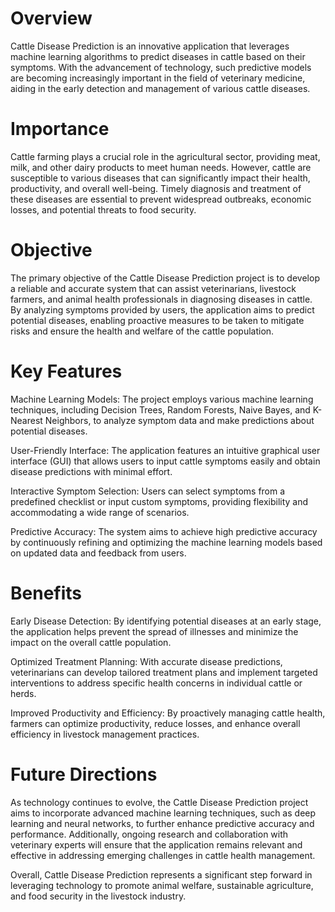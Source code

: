 # Overview
Cattle Disease Prediction is an innovative application that leverages machine learning algorithms to predict diseases in cattle based on their symptoms. With the advancement of technology, such predictive models are becoming increasingly important in the field of veterinary medicine, aiding in the early detection and management of various cattle diseases.

# Importance
Cattle farming plays a crucial role in the agricultural sector, providing meat, milk, and other dairy products to meet human needs. However, cattle are susceptible to various diseases that can significantly impact their health, productivity, and overall well-being. Timely diagnosis and treatment of these diseases are essential to prevent widespread outbreaks, economic losses, and potential threats to food security.

# Objective
The primary objective of the Cattle Disease Prediction project is to develop a reliable and accurate system that can assist veterinarians, livestock farmers, and animal health professionals in diagnosing diseases in cattle. By analyzing symptoms provided by users, the application aims to predict potential diseases, enabling proactive measures to be taken to mitigate risks and ensure the health and welfare of the cattle population.

# Key Features
Machine Learning Models: The project employs various machine learning techniques, including Decision Trees, Random Forests, Naive Bayes, and K-Nearest Neighbors, to analyze symptom data and make predictions about potential diseases.

User-Friendly Interface: The application features an intuitive graphical user interface (GUI) that allows users to input cattle symptoms easily and obtain disease predictions with minimal effort.

Interactive Symptom Selection: Users can select symptoms from a predefined checklist or input custom symptoms, providing flexibility and accommodating a wide range of scenarios.

Predictive Accuracy: The system aims to achieve high predictive accuracy by continuously refining and optimizing the machine learning models based on updated data and feedback from users.

# Benefits
Early Disease Detection: By identifying potential diseases at an early stage, the application helps prevent the spread of illnesses and minimize the impact on the overall cattle population.

Optimized Treatment Planning: With accurate disease predictions, veterinarians can develop tailored treatment plans and implement targeted interventions to address specific health concerns in individual cattle or herds.

Improved Productivity and Efficiency: By proactively managing cattle health, farmers can optimize productivity, reduce losses, and enhance overall efficiency in livestock management practices.

# Future Directions
As technology continues to evolve, the Cattle Disease Prediction project aims to incorporate advanced machine learning techniques, such as deep learning and neural networks, to further enhance predictive accuracy and performance. Additionally, ongoing research and collaboration with veterinary experts will ensure that the application remains relevant and effective in addressing emerging challenges in cattle health management.

Overall, Cattle Disease Prediction represents a significant step forward in leveraging technology to promote animal welfare, sustainable agriculture, and food security in the livestock industry.
